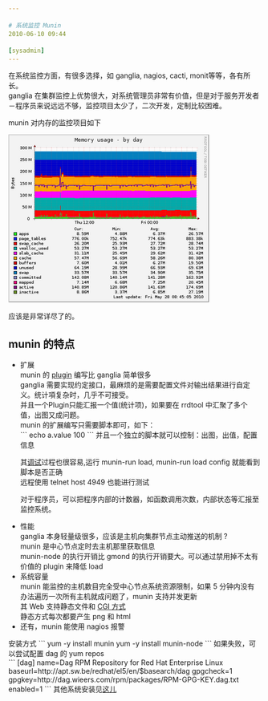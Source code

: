 ```yaml
---

# 系统监控 Munin
2010-06-10 09:44

[sysadmin]
---
```



在系统监控方面，有很多选择，如 ganglia, nagios, cacti, monit等等，各有所长。<br />
ganglia 在集群监控上优势很大，对系统管理员非常有价值，但是对于服务开发者－程序员来说远远不够，监控项目太少了，二次开发，定制比较困难。

munin 对内存的监控项目如下<br />

<img border="0" height="335" src="/pic/munin-memory-day.png" width="400" /><br />

应该是非常详尽了的。<br />

munin 的特点
----------------
<ul><li>扩展<br />
munin 的 <a href="http://munin-monitoring.org/wiki/HowToWritePlugins">plugin</a> 编写比 ganglia 简单很多<br />
ganglia 需要实现约定接口，最麻烦的是需要配置文件对输出结果进行自定义。统计項复杂时，几乎不可接受。<br />
并且一个Plugin只能汇报一个值(统计项)，如果要在 rrdtool 中汇聚了多个值，出图又成问题。<br />
munin 的扩展编写只需要脚本即可，如下：<br />
```
echo a.value 100
```
并且一个独立的脚本就可以控制：出图，出值，配置信息<br />

其<a href="http://munin-monitoring.org/wiki/Debugging_Munin_plugins">调试</a>过程也很容易,运行 munin-run load, munin-run load config 就能看到脚本是否正确<br />
远程使用 telnet host 4949 也能进行测试<br />

对于程序员，可以把程序内部的计数器，如函数调用次数，内部状态等汇报至监控系统。<br />
</li>

<li>性能<br />
ganglia 本身轻量级很多，应该是主机向集群节点主动推送的机制 ?<br />
munin 是中心节点定时去主机那里获取信息<br />
munin-node 的执行开销比 gmond 的执行开销要大。可以通过禁用掉不太有价值的 plugin 来降低 load<br />
</li>

<li>系统容量<br />
munin 能监控的主机数目完全受中心节点系统资源限制，如果 5 分钟内没有办法遍历一次所有主机就成问题了，munin 支持并发更新<br />
其 Web 支持静态文件和 <a href="http://munin-monitoring.org/wiki/CgiHowto">CGI 方式</a><br />
静态方式每次都要产生 png 和 html</li>

<li>还有，munin 能使用 nagios 报警</li>
</ul>
安装方式
```
yum -y install munin
yum -y install munin-node
```
如果失败，可以尝试配置 dag 的 yum repos<br />
```
[dag]
name=Dag RPM Repository for Red Hat Enterprise Linux
baseurl=http://apt.sw.be/redhat/el5/en/$basearch/dag
gpgcheck=1
gpgkey=http://dag.wieers.com/rpm/packages/RPM-GPG-KEY.dag.txt
enabled=1
```
其他系统安装见<a href="http://munin-monitoring.org/wiki/LinuxInstallation">这儿</a>